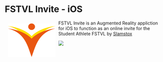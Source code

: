 # FSTVL Invite - iOS

<img src="/readme/slamstox_logo.png" align="left" width="150" hspace="10" vspace="10">

FSTVL Invite is an Augmented Reality appliction for iOS to function as an online invite for the Student Athlete FSTVL by [Slamstox](https://www.slamstox.com/)

<p align="left">
	<a href="https://itunes.apple.com/">
		<img src="https://linkmaker.itunes.apple.com/assets/shared/badges/en-gb/appstore-lrg.svg"/>
	</a>
</p>

